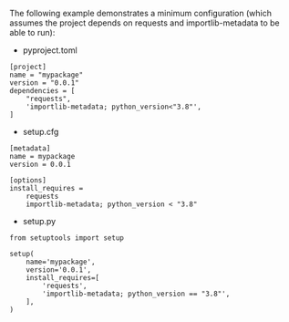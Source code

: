 The following example demonstrates a minimum configuration (which assumes the project depends on requests and importlib-metadata to be able to run):

-   pyproject.toml

```
[project]
name = "mypackage"
version = "0.0.1"
dependencies = [
    "requests",
    'importlib-metadata; python_version<"3.8"',
]
```

-   setup.cfg

```
[metadata]
name = mypackage
version = 0.0.1

[options]
install_requires =
    requests
    importlib-metadata; python_version < "3.8"
```

-   setup.py

```
from setuptools import setup

setup(
    name='mypackage',
    version='0.0.1',
    install_requires=[
        'requests',
        'importlib-metadata; python_version == "3.8"',
    ],
)
```
